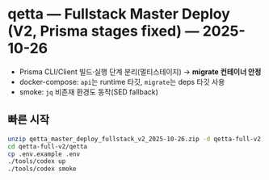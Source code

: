 # qetta — Fullstack Master Deploy (V2, Prisma stages fixed) — 2025-10-26

- Prisma CLI/Client 빌드·실행 단계 분리(멀티스테이지) → **migrate 컨테이너 안정**
- docker-compose: `api`는 runtime 타깃, `migrate`는 deps 타깃 사용
- smoke: `jq` 비존재 환경도 동작(SED fallback)

## 빠른 시작
```bash
unzip qetta_master_deploy_fullstack_v2_2025-10-26.zip -d qetta-full-v2
cd qetta-full-v2/qetta
cp .env.example .env
./tools/codex up
./tools/codex smoke
```
